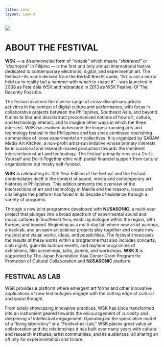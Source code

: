 ```yaml
---
title: info
layout: Layout
---
```



<img class="wsk-logo" src="/wsk-logo.svg" />

<h1>ABOUT THE FESTIVAL</h1>

**WSK** — a disemvoweled form of _“wasak”_ which means _“shattered”_ or _“destroyed”_ in Filipino — is the first and only annual international festival dedicated to contemporary electronic, digital, and experimental art. The festival—its name derived from the Bertolt Brecht quote, “Art is not a mirror held up to reality but a hammer with which to shape it”—was launched in 2008 as Fete dela WSK and rebranded in 2013 as WSK Festival Of The Recently Possible.

The festival explores the diverse range of cross-disciplinary artistic activities in the context of digital culture and performance, with focus in collaborative projects between the Philippines, Southeast Asia, and beyond. It aims to blur and deconstruct preconceived notions of how art, culture, and technology interact, and to imagine other ways in which the three intersect. WSK has evolved to become the longest-running arts and technology festival in the Philippines and has since continued nourishing communities of loose experimental art collectives.
It is organized by SABAW Media Art Kitchen, a non-profit artist-run initiative whose primary interests lie in curatorial and research-based production towards the imminent intersections of art and technology. The festival primarily runs on a Do-It-Yourself and Do-It-Together ethic with partial financial support from cultural organizations but mostly self-funded.


**WSK** is celebrating its 10th Year Edition of the festival and the festival contemplates itself in the context of sound, media and contemporary art histories in Philippines. This edition presents the overview of the intersections of art and technology in Manila and the reasons, issues and challenges the platform has faced in its decade of existence through a variety of programs.

Through a new joint programme developed with **NUSASONIC**, a multi-year project that plunges into a broad spectrum of experimental sound and music cultures in Southeast Asia, enabling dialogue within the region, with Europe, and beyond. Beginning as a multi-day lab where new artist pairings, a hacklab, and an open art science projects play together and create new musical and visual works, ideas, and possibilities. The festival showcases the results of these works within a programme that also includes concerts, club nights, guerrilla outdoor events, and daytime programme of exhibitions, film screenings, talks, panels, and workshops.
**WSK X** is supported by The Japan Foundation Asia Center Grant Program for Promotion of Cultural Collaboration and **NUSASONIC** platform.  

<h2>FESTIVAL AS LAB</h2>

WSK provides a platform where emergent art forms and other innovative applications of new technologies engage with the cutting edge of cultural and social thought.

From solely showcasing innovative practices, WSK has since transformed into an instrument geared towards the encouragement of curiosity and deepening of intellectual engagement.
Operating on the speculative model of a “living laboratory” or a “Festival-as-Lab,” WSK places great value on collaboration and the relationships it has built over many years with cultural and research institutes, artist communities, and its audiences, all sharing an affinity for experimentation and failure.
